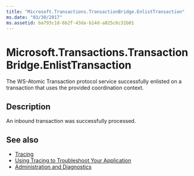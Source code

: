 ```yaml
---
title: "Microsoft.Transactions.TransactionBridge.EnlistTransaction"
ms.date: "03/30/2017"
ms.assetid: ba793c1d-6b2f-43da-b14d-a825c6c31b01
---
```

# Microsoft.Transactions.TransactionBridge.EnlistTransaction
The WS-Atomic Transaction protocol service successfully enlisted on a transaction that uses the provided coordination context.  
  
## Description  
 An inbound transaction was successfully processed.  
  
## See also

- [Tracing](../../../../../docs/framework/wcf/diagnostics/tracing/index.md)
- [Using Tracing to Troubleshoot Your Application](../../../../../docs/framework/wcf/diagnostics/tracing/using-tracing-to-troubleshoot-your-application.md)
- [Administration and Diagnostics](../../../../../docs/framework/wcf/diagnostics/index.md)
